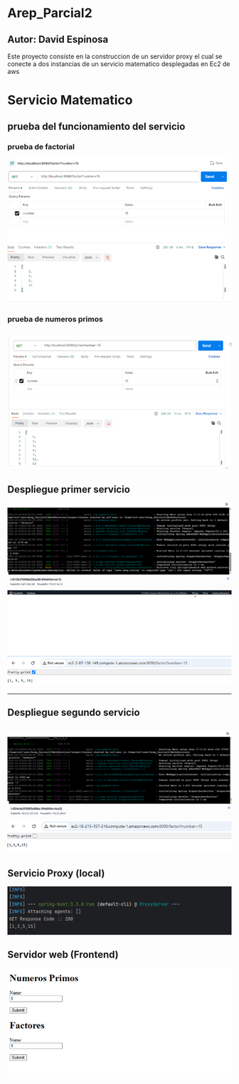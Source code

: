 # Arep_Parcial2

Autor: David Espinosa
---
Este proyecto consiste en la construccion de un servidor proxy el cual se conecte a dos instancias de un servicio matematico desplegadas en Ec2 de aws

# Servicio Matematico
## prueba del funcionamiento del servicio
### prueba de factorial
![](assets/1.png)
### prueba de numeros primos
![](assets/2.png)
---
## Despliegue primer servicio
![](assets/4.png)
![](assets/3.png)

---
## Despliegue segundo servicio
![](assets/6.png)
![](assets/5.png)
---
## Servicio Proxy (local)
![](assets/7.png)
## Servidor web (Frontend)
![](assets/8.png)


